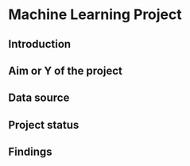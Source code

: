 # Machine Learning Project

## Introduction

## Aim or Y of the project

## Data source

## Project status

## Findings